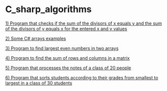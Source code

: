 # C_sharp_algorithms

<a  href="https://github.com/ahmetgunerx/C_sharp_algorithms/blob/main/1.cs">1) Program that checks if the sum of the divisors of x equals y and the sum of the divisors of y equals x for the entered x and y values</a>

<a href="https://github.com/ahmetgunerx/C_sharp_algorithms/blob/main/2.cs">2) Some C# arrays examples </a>

<a href="https://github.com/ahmetgunerx/C_sharp_algorithms/blob/main/3.cs">3) Program to find largest even numbers in two arrays </a>

<a href="https://github.com/ahmetgunerx/C_sharp_algorithms/blob/main/4.cs">4) Program to find the sum of rows and columns in a matrix <a/>

<a href="https://github.com/ahmetgunerx/C_sharp_algorithms/blob/main/5.cs">5) Program that processes the notes of a class of 20 people </a>
  
<a href="https://github.com/ahmetgunerx/C_sharp_algorithms/blob/main/6.cs">6) Program that sorts students according to their grades from smallest to largest in a class of 30 students </a>  
  
<a href=""> </a>  

<a href=""> </a>  

<a href=""> </a>  

<a href=""> </a>  

<a href=""> </a>  


